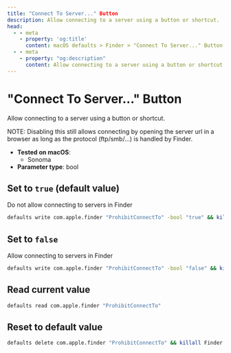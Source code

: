 ```yaml
---
title: "Connect To Server..." Button
description: Allow connecting to a server using a button or shortcut.
head:
  - - meta
    - property: 'og:title'
      content: macOS defaults > Finder > "Connect To Server..." Button
  - - meta
    - property: "og:description"
      content: Allow connecting to a server using a button or shortcut.
---
```


# "Connect To Server..." Button

Allow connecting to a server using a button or shortcut.

NOTE: Disabling this still allows connecting by opening the server url in a browser as long as the protocol (ftp/smb/...) is handled by Finder.

<!-- break lists -->

- **Tested on macOS**:
  - Sonoma
- **Parameter type**: bool

## Set to `true` (default value)

Do not allow connecting to servers in Finder

```bash
defaults write com.apple.finder "ProhibitConnectTo" -bool "true" && killall Finder
```

## Set to `false`

Allow connecting to servers in Finder

```bash
defaults write com.apple.finder "ProhibitConnectTo" -bool "false" && killall Finder
```

## Read current value

```bash
defaults read com.apple.finder "ProhibitConnectTo"
```

## Reset to default value

```bash
defaults delete com.apple.finder "ProhibitConnectTo" && killall Finder
```
